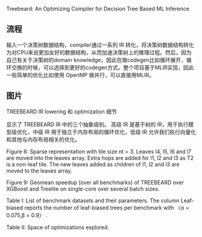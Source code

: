 
Treebeard: An Optimizing Compiler for Decision Tree Based ML Inference


## 流程

输入一个决策树数据结构，compiler通过一系列 IR 转化，将决策树数据结构转化为对CPU来说更加友好的数据结构，从而加速决策树上的推理过程。然后，因为自己有关于决策树的domain knowledge，因此在做codegen比如循环展开，循环交换的时候，可以选择到更好的codegen方式。整个项目基于MLIR实现，因此一些简单的优化比如使用 OpenMP 做并行，可以直接用MLIR。




## 图片


TREEBEARD IR lowering 和 optimization 细节

显示了 TREEBEARD IR 中的三个抽象级别。 高级 IR 是基于树的 IR，用于执行模型级优化，中级 IR 用于独立于内存布局的循环优化，低级 IR 允许我们执行向量化和其他与内存布局相关的优化。





Figure 6: Sparse representation with tile size nt = 3. Leaves l4, l5, l6 and l7 are moved into the leaves array. Extra hops are added for l1, l2 and l3 as T2 is a non-leaf tile. The new leaves added as children of l1, l2 and l3 are moved to the leaves array.




Figure 9: Geomean speedup (over all benchmarks) of TREEBEARD over XGBoost and Treelite on single-core over several batch sizes. 



Table I: List of benchmark datasets and their parameters. The column Leaf-biased reports the number of leaf-biased trees per benchmark with 〈α = 0.075,β = 0.9〉 . 


Table II: Space of optimizations explored. 
